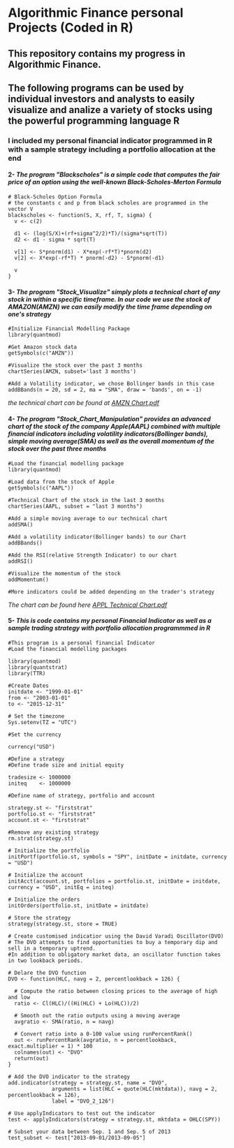 
# Algorithmic Finance personal Projects (Coded in R)
## This repository contains  my progress in Algorithmic Finance. 
## The following programs can be used by individual investors and analysts to easily visualize and analize a variety of stocks using the powerful programming language R
### I included my personal financial indicator programmed in R with a sample strategy including a portfolio allocation at the end

#### 2- *The program "Blackscholes" is a simple code that computes the fair price of an option using the well-known Black-Scholes-Merton Formula*
```
# Black-Scholes Option Formula
# the constants c and p from black scholes are programmed in the vector V
blackscholes <- function(S, X, rf, T, sigma) {
  v <- c(2)
  
  d1 <- (log(S/X)+(rf+sigma^2/2)*T)/(sigma*sqrt(T))
  d2 <- d1 - sigma * sqrt(T)
  
  v[1] <- S*pnorm(d1) - X*exp(-rf*T)*pnorm(d2)
  v[2] <- X*exp(-rf*T) * pnorm(-d2) - S*pnorm(-d1)
  
  v
}

```
#### 3- *The  program "Stock_Visualize" simply plots a technical chart of any stock in within a specific timeframe. In our code we use the stock of AMAZON(AMZN) we can easily modify the time frame depending on one's strategy*
```
#Initialize Financial Modelling Package
library(quantmod)

#Get Amazon stock data 
getSymbols(c("AMZN"))

#Visualize the stock over the past 3 months
chartSeries(AMZN, subset='last 3 months')

#Add a Volatility indicator, we chose Bollinger bands in this case
addBBands(n = 20, sd = 2, ma = "SMA", draw = 'bands', on = -1)
```
*the technical chart can be found at [AMZN Chart.pdf](https://github.com/JKEVIN2010/JKEVIN2010.github.io/files/1254693/AMZN.Chart.pdf)*

#### 4- *The program "Stock_Chart_Manipulation" provides an advanced chart of the stock of the company Apple(AAPL) combined with multiple financial indicators including volatility indicators(Bollinger bands), simple moving average(SMA) as well as the overall momentum of the stock over the past three months*

```
#Load the financial modelling package
library(quantmod)

#Load data from the stock of Apple
getSymbols(c("AAPL"))

#Technical Chart of the stock in the last 3 months
chartSeries(AAPL, subset = "last 3 months")

#Add a simple moving average to our technical chart
addSMA()

#Add a volatility indicator(Bollinger bands) to our Chart
addBBands()

#Add the RSI(relative Strength Indicator) to our chart
addRSI()

#Visualize the momentum of the stock
addMomentum()

#More indicators could be added depending on the trader's strategy
```

*The chart can be found here [APPL Technical Chart.pdf](https://github.com/JKEVIN2010/JKEVIN2010.github.io/files/1254982/APPL.Technical.Chart.pdf)*

#### 5- *This is code contains my personal Financial Indicator as well as a sample trading strategy with portfolio allocation programmmed in R*
```
#This program is a personal financial Indicator
#Load the financial modelling packages

library(quantmod)
library(quantstrat)
library(TTR)

#Create Dates
initdate <- "1999-01-01"
from <- "2003-01-01"
to <- "2015-12-31"

# Set the timezone
Sys.setenv(TZ = "UTC")

#Set the currency

currency("USD")

#Define a strategy
#Define trade size and initial equity

tradesize <- 1000000
initeq    <- 1000000

#Define name of strategy, portfolio and account

strategy.st <- "firststrat"
portfolio.st <- "firststrat"
account.st <- "firststrat"

#Remove any existing strategy
rm.strat(strategy.st)

# Initialize the portfolio
initPortf(portfolio.st, symbols = "SPY", initDate = initdate, currency = "USD")

# Initialize the account
initAcct(account.st, portfolios = portfolio.st, initDate = initdate, currency = "USD", initEq = initeq)

# Initialize the orders
initOrders(portfolio.st, initDate = initdate)

# Store the strategy
strategy(strategy.st, store = TRUE)

# Create customised indicatior using the David Varadi Oscillator(DVO)
# The DVO attempts to find opportunities to buy a temporary dip and sell in a temporary uptrend. 
#In addition to obligatory market data, an oscillator function takes in two lookback periods.

# Delare the DVO function
DVO <- function(HLC, navg = 2, percentlookback = 126) {
  
  # Compute the ratio between closing prices to the average of high and low
  ratio <- Cl(HLC)/((Hi(HLC) + Lo(HLC))/2)
  
  # Smooth out the ratio outputs using a moving average
  avgratio <- SMA(ratio, n = navg)
  
  # Convert ratio into a 0-100 value using runPercentRank()
  out <- runPercentRank(avgratio, n = percentlookback, exact.multiplier = 1) * 100
  colnames(out) <- "DVO"
  return(out)
}

# Add the DVO indicator to the strategy
add.indicator(strategy = strategy.st, name = "DVO", 
              arguments = list(HLC = quote(HLC(mktdata)), navg = 2, percentlookback = 126),
              label = "DVO_2_126")

# Use applyIndicators to test out the indicator
test <- applyIndicators(strategy = strategy.st, mktdata = OHLC(SPY))

# Subset your data between Sep. 1 and Sep. 5 of 2013
test_subset <- test["2013-09-01/2013-09-05"]

```




